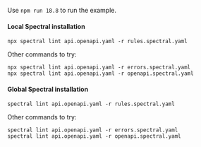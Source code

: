 Use `npm run 18.8` to run the example.

#### Local Spectral installation

```
npx spectral lint api.openapi.yaml -r rules.spectral.yaml
```

Other commands to try:

```
npx spectral lint api.openapi.yaml -r errors.spectral.yaml
npx spectral lint api.openapi.yaml -r openapi.spectral.yaml
```

#### Global Spectral installation

```
spectral lint api.openapi.yaml -r rules.spectral.yaml
```

Other commands to try:

```
spectral lint api.openapi.yaml -r errors.spectral.yaml
spectral lint api.openapi.yaml -r openapi.spectral.yaml
```
